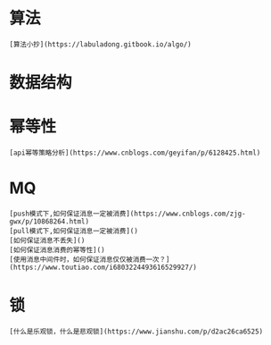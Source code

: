 # 算法

	[算法小抄](https://labuladong.gitbook.io/algo/)   

# 数据结构	

# 幂等性	

	[api幂等策略分析](https://www.cnblogs.com/geyifan/p/6128425.html)		

# MQ	

	[push模式下,如何保证消息一定被消费](https://www.cnblogs.com/zjg-gwx/p/10868264.html)	
	[pull模式下,如何保证消息一定被消费]()		
	[如何保证消息不丢失]()
	[如何保证消息消费的幂等性]()		
	[使用消息中间件时，如何保证消息仅仅被消费一次？](https://www.toutiao.com/i6803224493616529927/)		

# 锁

	[什么是乐观锁，什么是悲观锁](https://www.jianshu.com/p/d2ac26ca6525)	